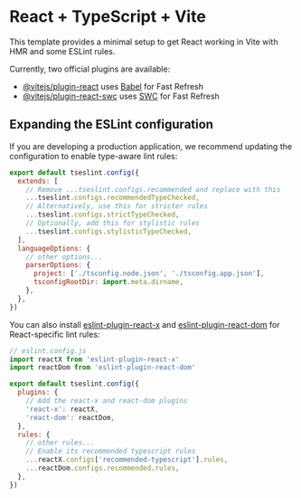 <!--
# Documentación del Proyecto: soft-medical-app

## Descripción General

**soft-medical-app** es una aplicación desarrollada con React, TypeScript y Vite, diseñada para profesionales del área de la salud, con un enfoque especial en la instrumentación quirúrgica. El objetivo principal del proyecto es proporcionar una plataforma eficiente, moderna y fácil de usar que facilite la gestión, seguimiento y organización de procesos y recursos en el entorno quirúrgico.

## Características Principales

- **Interfaz Moderna:** Utiliza React y Vite para ofrecer una experiencia de usuario rápida y responsiva.
- **Tipado Estricto:** Implementación de TypeScript para mejorar la robustez y mantenibilidad del código.
- **Configuración de Calidad:** Incluye reglas de ESLint personalizables y plugins específicos para React, asegurando buenas prácticas de desarrollo y calidad en el código.
- **Enfoque en Instrumentación Quirúrgica:** Pensada para cubrir las necesidades de los profesionales encargados de la gestión y manipulación de instrumentos quirúrgicos, facilitando la organización y el control de inventario, así como la documentación de procedimientos.

## Recomendaciones de Uso

- Actualizar la configuración de ESLint para habilitar reglas de análisis de tipos y asegurar la calidad del código en aplicaciones de producción.
- Considerar la integración de plugins adicionales para reglas específicas de React y React DOM, optimizando así el desarrollo de interfaces complejas y seguras.

## Público Objetivo

Este proyecto está dirigido a profesionales de la salud, especialmente a instrumentadores quirúrgicos, que buscan una herramienta tecnológica para optimizar su trabajo diario en el quirófano y mejorar la gestión de recursos e información clínica.

## Participantes

- Andres Sosa
- Jeronimo Sanchez
- José Serge
- Juan de Hoyos
- Andrea Alcocer

## Estructura del Proyecto

El proyecto está organizado siguiendo las mejores prácticas para aplicaciones modernas con React y TypeScript. La estructura principal incluye:

- **src/**: Contiene todo el código fuente de la aplicación, incluyendo componentes, páginas, hooks y utilidades.
- **public/**: Archivos estáticos y recursos públicos.
- **eslint.config.js** y **tsconfig.json**: Configuraciones para mantener la calidad y el tipado estricto del código.
- **package.json**: Maneja las dependencias y scripts del proyecto.

Esta organización facilita la escalabilidad, el mantenimiento y la colaboración entre los participantes, permitiendo un desarrollo ágil y ordenado.

-->
# React + TypeScript + Vite

This template provides a minimal setup to get React working in Vite with HMR and some ESLint rules.

Currently, two official plugins are available:

- [@vitejs/plugin-react](https://github.com/vitejs/vite-plugin-react/blob/main/packages/plugin-react) uses [Babel](https://babeljs.io/) for Fast Refresh
- [@vitejs/plugin-react-swc](https://github.com/vitejs/vite-plugin-react/blob/main/packages/plugin-react-swc) uses [SWC](https://swc.rs/) for Fast Refresh

## Expanding the ESLint configuration

If you are developing a production application, we recommend updating the configuration to enable type-aware lint rules:

```js
export default tseslint.config({
  extends: [
    // Remove ...tseslint.configs.recommended and replace with this
    ...tseslint.configs.recommendedTypeChecked,
    // Alternatively, use this for stricter rules
    ...tseslint.configs.strictTypeChecked,
    // Optionally, add this for stylistic rules
    ...tseslint.configs.stylisticTypeChecked,
  ],
  languageOptions: {
    // other options...
    parserOptions: {
      project: ['./tsconfig.node.json', './tsconfig.app.json'],
      tsconfigRootDir: import.meta.dirname,
    },
  },
})
```

You can also install [eslint-plugin-react-x](https://github.com/Rel1cx/eslint-react/tree/main/packages/plugins/eslint-plugin-react-x) and [eslint-plugin-react-dom](https://github.com/Rel1cx/eslint-react/tree/main/packages/plugins/eslint-plugin-react-dom) for React-specific lint rules:

```js
// eslint.config.js
import reactX from 'eslint-plugin-react-x'
import reactDom from 'eslint-plugin-react-dom'

export default tseslint.config({
  plugins: {
    // Add the react-x and react-dom plugins
    'react-x': reactX,
    'react-dom': reactDom,
  },
  rules: {
    // other rules...
    // Enable its recommended typescript rules
    ...reactX.configs['recommended-typescript'].rules,
    ...reactDom.configs.recommended.rules,
  },
})
```
